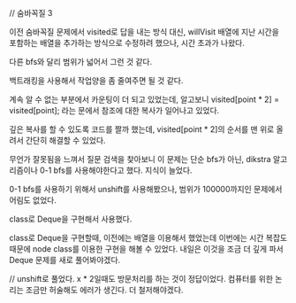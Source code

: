 // 숨바꼭질 3

이전 숨바꼭질 문제에서 visited로 답을 내는 방식 대신, willVisit 배열에 지난 시간을 포함하는 배열을 추가하는 방식으로 수정하려 했으나, 시간 초과가 나왔다.

다른 bfs와 달리 범위가 넓어서 그런 것 같다.

백트래킹을 사용해서 작업양을 좀 줄여주면 될 것 같다.

계속 알 수 없는 부분에서 카운팅이 더 되고 있었는데, 알고보니 visited[point * 2] = visited[point]; 라는 문에서 참조에 대한 복사가 일어나고 있었다.

깊은 복사를 할 수 있도록 코드를 짤까 했는데, visited[point * 2]의 순서를 맨 위로 올려서 간단히 해결할 수 있었다.

무언가 잘못됨을 느껴서 질문 검색을 찾아보니 이 문제는 단순 bfs가 아닌, dikstra 알고리즘이나 0-1 bfs를 사용해야한다고 했다. 지식이 늘었다.

0-1 bfs를 사용하기 위해서 unshift를 사용해봤으나, 범위가 100000까지인 문제에서 어림도 없었다.

class로 Deque을 구현해서 사용했다.

class로 Deque을 구현할때, 이전에는 배열을 이용해서 했었는데 이번에는 시간 복잡도 때문에 node class를 이용한 구현을 해볼 수 있었다. 내일은 이것을 조금 더 깊게 파서 Deque 문제를 새로 풀어봐야겠다.

// unshift로 풀었다.
x \* 2일때도 방문처리를 하는 것이 정답이었다. 컴퓨터를 위한 논리는 조금만 허술해도 에러가 생긴다. 더 철저해야겠다.
